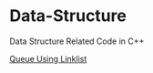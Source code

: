 # Data-Structure
Data Structure Related Code in C++

[Queue Using Linklist](https://github.com/ifty64bit/Data-Structure/blob/main/src/Queue_linkList.cpp)
